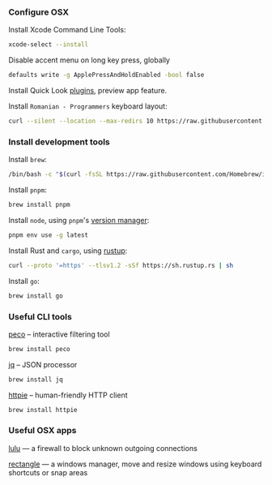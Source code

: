 ### Configure OSX

Install Xcode Command Line Tools:

```sh
xcode-select --install
```

Disable accent menu on long key press, globally

```sh
defaults write -g ApplePressAndHoldEnabled -bool false
```

Install Quick Look [plugins](https://github.com/sindresorhus/quick-look-plugins), preview app feature.

Install `Romanian - Programmers` keyboard layout:

```sh
curl --silent --location --max-redirs 10 https://raw.githubusercontent.com/SaltwaterC/romanian-programmers-mac/master/install.sh --output "/tmp/rpm-install.sh" && bash "/tmp/rpm-install.sh" && rm -f "/tmp/rpm-install.sh"
```

### Install development tools

Install `brew`:

```sh
/bin/bash -c "$(curl -fsSL https://raw.githubusercontent.com/Homebrew/install/HEAD/install.sh)"
```

Install `pnpm`:

```sh
brew install pnpm
```

Install `node`, using `pnpm`'s [version manager](https://pnpm.io/cli/env):

```sh
pnpm env use -g latest
```

Install Rust and `cargo`, using [rustup](https://rustup.rs):

```sh
curl --proto '=https' --tlsv1.2 -sSf https://sh.rustup.rs | sh
```

Install `go`:

```sh
brew install go
```

### Useful CLI tools

[peco](https://github.com/peco/peco) – interactive filtering tool

```sh
brew install peco
```

[jq](https://github.com/stedolan/jq) – JSON processor

```sh
brew install jq
```

[httpie](https://github.com/httpie/httpie) – human-friendly HTTP client

```sh
brew install httpie
```

### Useful OSX apps

[lulu](https://www.objective-see.com/products/lulu.html) — a firewall to block unknown outgoing connections

[rectangle](https://rectangleapp.com/) — a windows manager, move and resize windows using keyboard shortcuts or snap areas
